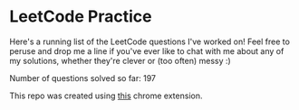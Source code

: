 # LeetCode Practice

Here's a running list of the LeetCode questions I've worked on! Feel free to peruse and drop me a line if you've ever like to chat with me about any of my solutions, whether they're clever or (too often) messy :)

Number of questions solved so far: 197

This repo was created using [this](https://github.com/QasimWani/LeetHub) chrome extension.
